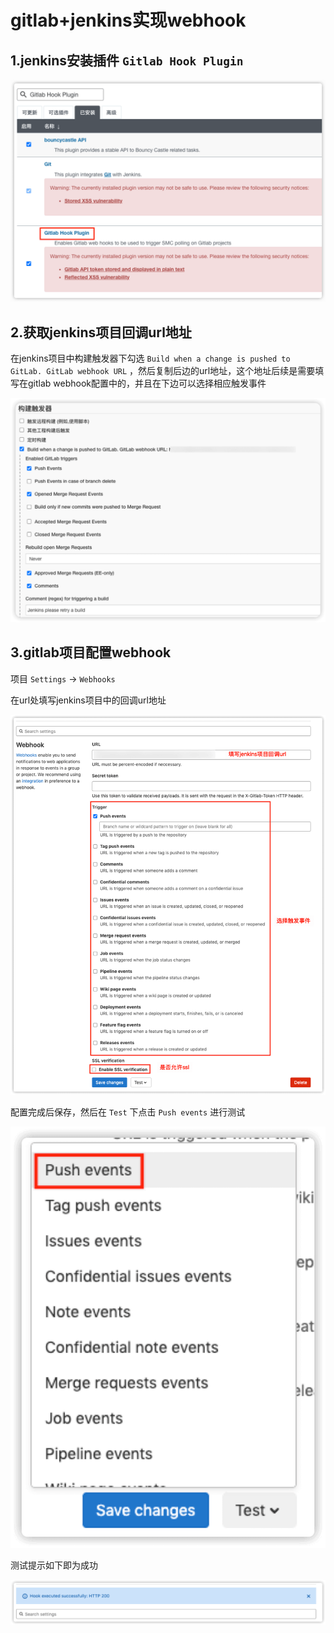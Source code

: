 # gitlab+jenkins实现webhook



## 1.jenkins安装插件 `Gitlab Hook Plugin`



![iShot2021-10-19_14.46.23](https://raw.githubusercontent.com/pptfz/picgo-images/master/img/iShot2021-10-19_14.46.23.png)



## 2.获取jenkins项目回调url地址

在jenkins项目中构建触发器下勾选 `Build when a change is pushed to GitLab. GitLab webhook URL` ，然后复制后边的url地址，这个地址后续是需要填写在gitlab webhook配置中的，并且在下边可以选择相应触发事件

![iShot_2022-09-20_17.50.28](https://raw.githubusercontent.com/pptfz/picgo-images/master/img/iShot_2022-09-20_17.50.28.png)





## 3.gitlab项目配置webhook

项目 `Settings` -> `Webhooks` 

在url处填写jenkins项目中的回调url地址

![iShot2021-10-19_16.14.06](https://raw.githubusercontent.com/pptfz/picgo-images/master/img/iShot2021-10-19_16.14.06.png)





配置完成后保存，然后在 `Test` 下点击 `Push events` 进行测试

![iShot2021-10-19_16.54.31](https://raw.githubusercontent.com/pptfz/picgo-images/master/img/iShot2021-10-19_16.54.31.png)



测试提示如下即为成功

![iShot2021-10-19_17.01.34](https://raw.githubusercontent.com/pptfz/picgo-images/master/img/iShot2021-10-19_17.01.34.png)







